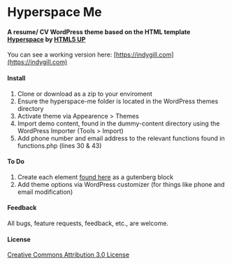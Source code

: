 # Hyperspace Me
#### A resume/ CV WordPress theme based on the HTML template [Hyperspace](https://html5up.net/hyperspace) by [HTML5 UP](https://html5up.net/)

You can see a working version here: [https://indygill.com](https://indygill.com)

#### Install
1. Clone or download as a zip to your enviroment
2. Ensure the hyperspace-me folder is located in the WordPress themes directory
3. Activate theme via Appearence > Themes
4. Import demo content, found in the dummy-content directory using the WordPress Importer (Tools > Import)
5. Add phone number and email address to the relevant functions found in functions.php (lines 30 & 43)

#### To Do
1. Create each element [found here](https://html5up.net/uploads/demos/hyperspace/elements.html) as a gutenberg block
2. Add theme options via WordPress customizer (for things like phone and email modification)

#### Feedback
All bugs, feature requests, feedback, etc., are welcome.

#### License
[Creative Commons Attribution 3.0 License](https://creativecommons.org/licenses/by/3.0/)
